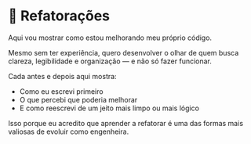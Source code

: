 # 🔁 Refatorações

Aqui vou mostrar como estou melhorando meu próprio código.

Mesmo sem ter experiência, quero desenvolver o olhar de quem busca clareza, legibilidade e organização — e não só fazer funcionar.

Cada antes e depois aqui mostra:

- Como eu escrevi primeiro
- O que percebi que poderia melhorar
- E como reescrevi de um jeito mais limpo ou mais lógico

Isso porque eu acredito que aprender a refatorar é uma das formas mais valiosas de evoluir como engenheira.
